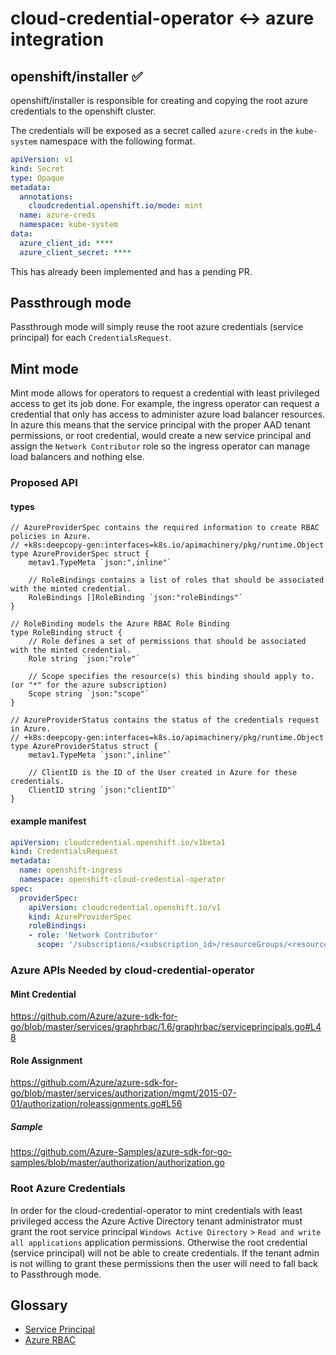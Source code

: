 # cloud-credential-operator <-> azure integration

## openshift/installer ✅
openshift/installer is responsible for creating and copying the root azure credentials to the openshift cluster.

The credentials will be exposed as a secret called `azure-creds` in the `kube-system` namespace with the following format.

``` yaml
apiVersion: v1
kind: Secret
type: Opaque
metadata:
  annotations:
    cloudcredential.openshift.io/mode: mint
  name: azure-creds
  namespace: kube-system
data:
  azure_client_id: ****
  azure_client_secret: ****
```

This has already been implemented and has a pending PR.

## Passthrough mode
Passthrough mode will simply reuse the root azure credentials (service principal) for each `CredentialsRequest`.

## Mint mode
Mint mode allows for operators to request a credential with least privileged access to get its job done. For example, the ingress operator can request a credential that only has access to administer azure load balancer resources. In azure this means that the service principal with the proper AAD tenant permissions, or root credential, would create a new service principal and assign the `Network Contributor` role so the ingress operator can manage load balancers and nothing else.

### Proposed API

#### types
``` golang
// AzureProviderSpec contains the required information to create RBAC policies in Azure.
// +k8s:deepcopy-gen:interfaces=k8s.io/apimachinery/pkg/runtime.Object
type AzureProviderSpec struct {
	metav1.TypeMeta `json:",inline"`

	// RoleBindings contains a list of roles that should be associated with the minted credential.
	RoleBindings []RoleBinding `json:"roleBindings"`
}

// RoleBinding models the Azure RBAC Role Binding
type RoleBinding struct {
	// Role defines a set of permissions that should be associated with the minted credential.
	Role string `json:"role"`

	// Scope specifies the resource(s) this binding should apply to. (or "*" for the azure subscription)
	Scope string `json:"scope"`
}

// AzureProviderStatus contains the status of the credentials request in Azure.
// +k8s:deepcopy-gen:interfaces=k8s.io/apimachinery/pkg/runtime.Object
type AzureProviderStatus struct {
	metav1.TypeMeta `json:",inline"`

	// ClientID is the ID of the User created in Azure for these credentials.
	ClientID string `json:"clientID"`
}
```

#### example manifest
``` yaml
apiVersion: cloudcredential.openshift.io/v1beta1
kind: CredentialsRequest
metadata:
  name: openshift-ingress
  namespace: openshift-cloud-credential-operator
spec:
  providerSpec:
    apiVersion: cloudcredential.openshift.io/v1
    kind: AzureProviderSpec
    roleBindings:
    - role: 'Network Contributor'
      scope: '/subscriptions/<subscription_id>/resourceGroups/<resourcegroup_name>/providers/Microsoft.Network/loadBalancers/<loadbalancer_name>'
```

### Azure APIs Needed by cloud-credential-operator
#### Mint Credential
https://github.com/Azure/azure-sdk-for-go/blob/master/services/graphrbac/1.6/graphrbac/serviceprincipals.go#L48

#### Role Assignment
https://github.com/Azure/azure-sdk-for-go/blob/master/services/authorization/mgmt/2015-07-01/authorization/roleassignments.go#L56

##### Sample
https://github.com/Azure-Samples/azure-sdk-for-go-samples/blob/master/authorization/authorization.go

### Root Azure Credentials
In order for the cloud-credential-operator to mint credentials with least privileged access the Azure Active Directory tenant administrator must grant the root service principal `Windows Active Directory` > `Read and write all applications` application permissions. Otherwise the root credential (service principal) will not be able to create credentials. If the tenant admin is not willing to grant these permissions then the user will need to fall back to Passthrough mode.

## Glossary
- [Service Principal](https://docs.microsoft.com/en-us/azure/active-directory/develop/app-objects-and-service-principals)
- [Azure RBAC](https://docs.microsoft.com/en-us/azure/role-based-access-control/overview)

